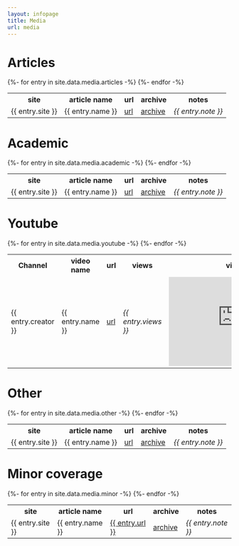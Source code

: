 ```yaml
---
layout: infopage
title: Media
url: media
---
```


# Articles

<table>
  <tr>
    <th>site</th>
    <th>article name</th>
    <th>url</th>
    <th>archive</th>
    <th>notes</th>
  </tr>
{%- for entry in site.data.media.articles -%}
<tr>
    <td>{{ entry.site }}</td>
    <td>{{ entry.name }}</td>
    <td><a href="{{ entry.url }}">url</a></td>
    <td><a href="https://web.archive.org/web/{{ entry.url }}">archive</a></td>
    <td><i>{{ entry.note }}</i></td>
  </tr>
{%- endfor -%}
</table>

# Academic

<table>
  <tr>
    <th>site</th>
    <th>article name</th>
    <th>url</th>
    <th>archive</th>
    <th>notes</th>
  </tr>
{%- for entry in site.data.media.academic -%}
<tr>
    <td>{{ entry.site }}</td>
    <td>{{ entry.name }}</td>
    <td><a href="{{ entry.url }}">url</a></td>
    <td><a href="https://web.archive.org/web/{{ entry.url }}">archive</a></td>
    <td><i>{{ entry.note }}</i></td>
  </tr>
{%- endfor -%}
</table>

# Youtube

<table>
  <tr>
    <th>Channel</th>
    <th>video name</th>
    <th>url</th>
    <th>views</th>
    <th>video</th>
  </tr>
{%- for entry in site.data.media.youtube -%}
<tr>
    <td>{{ entry.creator }}</td>
    <td>{{ entry.name }}</td>
    <td><a href="https://www.youtube.com/watch?v={{ entry.video_id }}">url</a></td>
    <td><i>{{ entry.views }}</i></td>
    <td><iframe width="300" height="200" src="https://www.youtube-nocookie.com/embed/{{ entry.video_id }}" frameborder="0" allow="accelerometer; autoplay; clipboard-write; encrypted-media; gyroscope; picture-in-picture" allowfullscreen></iframe></td>
  </tr>
{%- endfor -%}
</table>

# Other

<table>
  <tr>
    <th>site</th>
    <th>article name</th>
    <th>url</th>
    <th>archive</th>
    <th>notes</th>
  </tr>
{%- for entry in site.data.media.other -%}
<tr>
    <td>{{ entry.site }}</td>
    <td>{{ entry.name }}</td>
    <td><a href="{{ entry.url }}">url</a></td>
    <td><a href="https://web.archive.org/web/{{ entry.url }}">archive</a></td>
    <td><i>{{ entry.note }}</i></td>
  </tr>
{%- endfor -%}
</table>

# Minor coverage

<table>
  <tr>
    <th>site</th>
    <th>article name</th>
    <th>url</th>
    <th>archive</th>
    <th>notes</th>
  </tr>
{%- for entry in site.data.media.minor -%}
<tr>
    <td>{{ entry.site }}</td>
    <td>{{ entry.name }}</td>
    <td><a href="{{ entry.url }}">{{ entry.url }}</a></td>
    <td><a href="https://web.archive.org/web/{{ entry.url }}">archive</a></td>
    <td><i>{{ entry.note }}</i></td>
  </tr>
{%- endfor -%}
</table>
